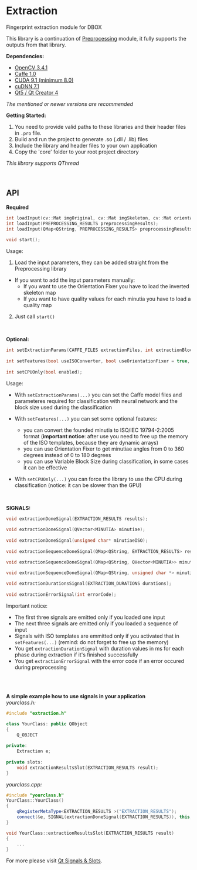 # Extraction
Fingerprint extraction module for DBOX  
  
This library is a continuation of [Preprocessing](https://github.com/stupel/Preprocessing) module, it fully supports the outputs from that library.
  
**Dependencies:**
- [OpenCV 3.4.1](https://github.com/opencv/opencv)  
- [Caffe 1.0](https://github.com/BVLC/caffe)  
- [CUDA 9.1 (minimum 8.0)](https://developer.nvidia.com/cuda-downloads) 
- [cuDNN 7.1](https://developer.nvidia.com/rdp/cudnn-download)
- [Qt5 / Qt Creator 4](https://www.qt.io/download)  
  
*The mentioned or newer versions are recommended*   
  
**Getting Started:**
1. You need to provide valid paths to these libraries and their header files in ```.pro``` file.
2. Build and run the project to generate .so (.dll / .lib) files  
3. Include the library and header files to your own application  
4. Copy the 'core' folder to your root project directory  
  
*This library supports QThread*
  
  <br />
  
## API  
**Required**
```cpp  
int loadInput(cv::Mat imgOriginal, cv::Mat imgSkeleton, cv::Mat orientationMap, int fpQuality = 100, cv::Mat qualityMap = cv::Mat(0,0,CV_8UC1), cv::Mat imgSkeletonInverted = cv::Mat(0,0,CV_8UC1));
int loadInput(PREPROCESSING_RESULTS preprocessingResults);  
int loadInput(QMap<QString, PREPROCESSING_RESULTS> preprocessingResults);  
  
void start();  
```  
Usage:
1. Load the input parameters, they can be added straight from the Preprocessing library  
- If you want to add the input parameters manually:
  - If you want to use the Orientation Fixer you have to load the inverted skeleton map  
  - If you want to have quality values for each minutia you have to load a quality map  
2. Just call ```start()```  
  
<br />   
  
**Optional:**  
```cpp  
int setExtractionParams(CAFFE_FILES extractionFiles, int extractionBlockSize);  
  
int setFeatures(bool useISOConverter, bool useOrientationFixer = true, bool useVariableBlockSize = false);  
  
int setCPUOnly(bool enabled);  
``` 
Usage:  
- With ```setExtractionParams(...)``` you can set the Caffe model files and parameteres required for classification with neural network and the block size used during the classification  
- With ```setFeatures(...)``` you can set some optional features:
  - you can convert the founded minutia to ISO/IEC 19794-2:2005 format (**important notice**: after use you need to free up the memory of the ISO templates, because they are dynamic arrays)
  - you can use Orientation Fixer to get minutiae angles from 0 to 360 degrees instead of 0 to 180 degrees 
  - you can use Variable Block Size during classification, in some cases it can be effective
- With ```setCPUOnly(...)``` you can force the library to use the CPU during classification (notice: it can be slower than the GPU)  

  <br />
  
**SIGNALS:**  
```cpp  
void extractionDoneSignal(EXTRACTION_RESULTS results);  
  
void extractionDoneSignal(QVector<MINUTIA> minutiae);  
  
void extractionDoneSignal(unsigned char* minutiaeISO);  
  
void extractionSequenceDoneSignal(QMap<QString, EXTRACTION_RESULTS> results);

void extractionSequenceDoneSignal(QMap<QString, QVector<MINUTIA>> minutiaeMap);  

void extractionSequenceDoneSignal(QMap<QString, unsigned char *> minutiaeISO);  
  
void extractionDurationsSignal(EXTRACTION_DURATIONS durations);  
  
void extractionErrorSignal(int errorCode);  
```  
Important notice:  
- The first three signals are emitted only if you loaded one input
- The next three signals are emitted only if you loaded a sequence of input
- Signals with ISO templates are emmitted only if you activated that in ```setFeatures(...)``` (remind: do not forget to free up the memory)  
- You get ```extractionDurationSignal``` with duration values in ms for each phase during extraction if it's finished successfully  
- You get ```extractionErrorSignal``` with the error code if an error occured during preprocessing

  
<br />  
<br />  
  
**A simple example how to use signals in your application**  
*yourclass.h:*
```cpp  
#include "extraction.h"

class YourClass: public QObject
{
    Q_OBJECT  
  
private:  
    Extraction e;  
    
private slots:
    void extractionResultsSlot(EXTRACTION_RESULTS result);
}
```

*yourclass.cpp:*
```cpp 
#include "yourclass.h"
YourClass::YourClass()
{
    qRegisterMetaType<EXTRACTION_RESULTS >("EXTRACTION_RESULTS");
    connect(&e, SIGNAL(extractionDoneSignal(EXTRACTION_RESULTS)), this, SLOT(extractionResultsSlot(EXTRACTION_RESULTS)));
}

void YourClass::extractionResultsSlot(EXTRACTION_RESULTS result)
{
    ...
}
```
For more please visit [Qt Signals & Slots](http://doc.qt.io/archives/qt-4.8/signalsandslots.html).
